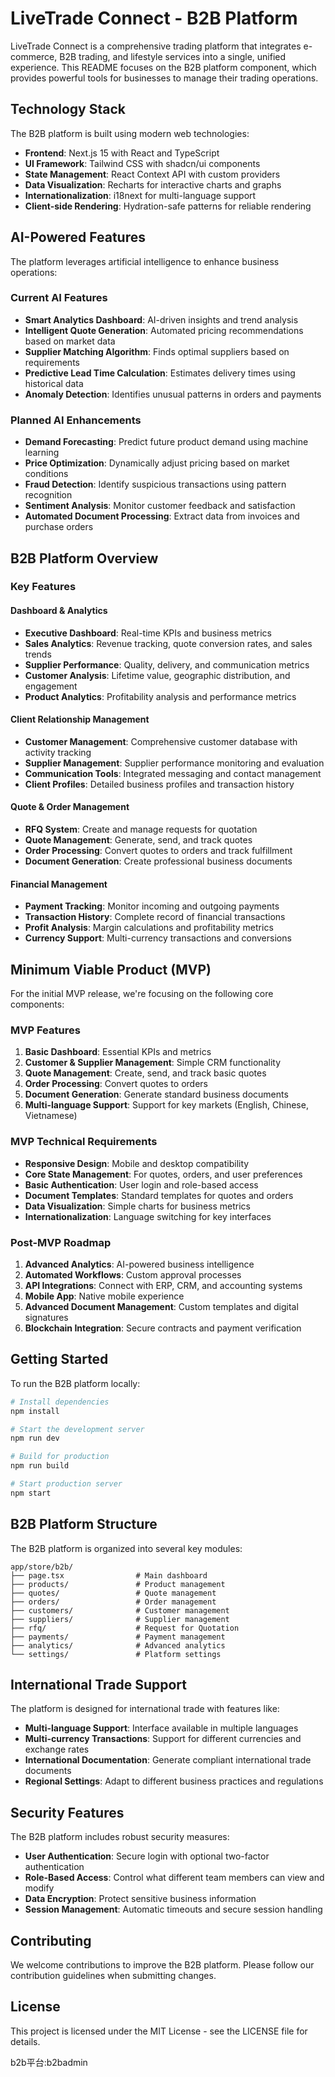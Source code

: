 # LiveTrade Connect - B2B Platform

LiveTrade Connect is a comprehensive trading platform that integrates e-commerce, B2B trading, and lifestyle services into a single, unified experience. This README focuses on the B2B platform component, which provides powerful tools for businesses to manage their trading operations.

## Technology Stack

The B2B platform is built using modern web technologies:

- **Frontend**: Next.js 15 with React and TypeScript
- **UI Framework**: Tailwind CSS with shadcn/ui components
- **State Management**: React Context API with custom providers
- **Data Visualization**: Recharts for interactive charts and graphs
- **Internationalization**: i18next for multi-language support
- **Client-side Rendering**: Hydration-safe patterns for reliable rendering

## AI-Powered Features

The platform leverages artificial intelligence to enhance business operations:

### Current AI Features
- **Smart Analytics Dashboard**: AI-driven insights and trend analysis
- **Intelligent Quote Generation**: Automated pricing recommendations based on market data
- **Supplier Matching Algorithm**: Finds optimal suppliers based on requirements
- **Predictive Lead Time Calculation**: Estimates delivery times using historical data
- **Anomaly Detection**: Identifies unusual patterns in orders and payments

### Planned AI Enhancements
- **Demand Forecasting**: Predict future product demand using machine learning
- **Price Optimization**: Dynamically adjust pricing based on market conditions
- **Fraud Detection**: Identify suspicious transactions using pattern recognition
- **Sentiment Analysis**: Monitor customer feedback and satisfaction
- **Automated Document Processing**: Extract data from invoices and purchase orders

## B2B Platform Overview

### Key Features

#### Dashboard & Analytics
- **Executive Dashboard**: Real-time KPIs and business metrics
- **Sales Analytics**: Revenue tracking, quote conversion rates, and sales trends
- **Supplier Performance**: Quality, delivery, and communication metrics
- **Customer Analysis**: Lifetime value, geographic distribution, and engagement
- **Product Analytics**: Profitability analysis and performance metrics

#### Client Relationship Management
- **Customer Management**: Comprehensive customer database with activity tracking
- **Supplier Management**: Supplier performance monitoring and evaluation
- **Communication Tools**: Integrated messaging and contact management
- **Client Profiles**: Detailed business profiles and transaction history

#### Quote & Order Management
- **RFQ System**: Create and manage requests for quotation
- **Quote Management**: Generate, send, and track quotes
- **Order Processing**: Convert quotes to orders and track fulfillment
- **Document Generation**: Create professional business documents

#### Financial Management
- **Payment Tracking**: Monitor incoming and outgoing payments
- **Transaction History**: Complete record of financial transactions
- **Profit Analysis**: Margin calculations and profitability metrics
- **Currency Support**: Multi-currency transactions and conversions

## Minimum Viable Product (MVP)

For the initial MVP release, we're focusing on the following core components:

### MVP Features
1. **Basic Dashboard**: Essential KPIs and metrics
2. **Customer & Supplier Management**: Simple CRM functionality
3. **Quote Management**: Create, send, and track basic quotes
4. **Order Processing**: Convert quotes to orders
5. **Document Generation**: Generate standard business documents
6. **Multi-language Support**: Support for key markets (English, Chinese, Vietnamese)

### MVP Technical Requirements
- **Responsive Design**: Mobile and desktop compatibility
- **Core State Management**: For quotes, orders, and user preferences
- **Basic Authentication**: User login and role-based access
- **Document Templates**: Standard templates for quotes and orders
- **Data Visualization**: Simple charts for business metrics
- **Internationalization**: Language switching for key interfaces

### Post-MVP Roadmap
1. **Advanced Analytics**: AI-powered business intelligence
2. **Automated Workflows**: Custom approval processes
3. **API Integrations**: Connect with ERP, CRM, and accounting systems
4. **Mobile App**: Native mobile experience
5. **Advanced Document Management**: Custom templates and digital signatures
6. **Blockchain Integration**: Secure contracts and payment verification

## Getting Started

To run the B2B platform locally:

```bash
# Install dependencies
npm install

# Start the development server
npm run dev

# Build for production
npm run build

# Start production server
npm start
```

## B2B Platform Structure

The B2B platform is organized into several key modules:

```
app/store/b2b/
├── page.tsx                # Main dashboard
├── products/               # Product management
├── quotes/                 # Quote management
├── orders/                 # Order management
├── customers/              # Customer management
├── suppliers/              # Supplier management
├── rfq/                    # Request for Quotation
├── payments/               # Payment management
├── analytics/              # Advanced analytics
└── settings/               # Platform settings
```

## International Trade Support

The platform is designed for international trade with features like:

- **Multi-language Support**: Interface available in multiple languages
- **Multi-currency Transactions**: Support for different currencies and exchange rates
- **International Documentation**: Generate compliant international trade documents
- **Regional Settings**: Adapt to different business practices and regulations

## Security Features

The B2B platform includes robust security measures:

- **User Authentication**: Secure login with optional two-factor authentication
- **Role-Based Access**: Control what different team members can view and modify
- **Data Encryption**: Protect sensitive business information
- **Session Management**: Automatic timeouts and secure session handling

## Contributing

We welcome contributions to improve the B2B platform. Please follow our contribution guidelines when submitting changes.

## License

This project is licensed under the MIT License - see the LICENSE file for details.

b2b平台:b2badmin